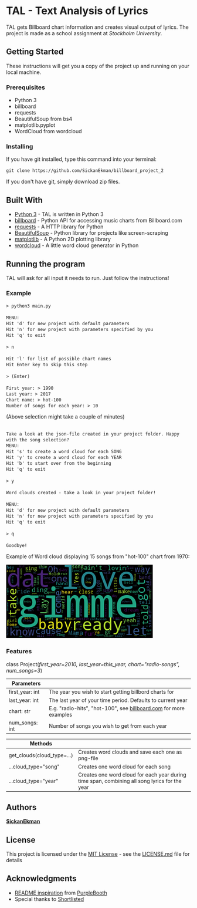 # TAL - Text Analysis of Lyrics

TAL gets Billboard chart information and creates visual output of lyrics. The project is made as a school assignment at *Stockholm University*.

## Getting Started

These instructions will get you a copy of the project up and running on your local machine.

### Prerequisites

* Python 3
* billboard
* requests
* BeautifulSoup from bs4
* matplotlib.pyplot
* WordCloud from wordcloud

### Installing

If you have git installed, type this command into your terminal:

```
git clone https://github.com/SickanEkman/billboard_project_2
```

If you don't have git, simply download zip files.

## Built With

* [Python 3](https://docs.python.org/3/) - TAL is written in Python 3
* [billboard](https://github.com/guoguo12/billboard-charts) - Python API for accessing music charts from Billboard.com
* [requests](http://docs.python-requests.org/en/latest/index.html) - A HTTP library for Python
* [BeautifulSoup](https://www.crummy.com/software/BeautifulSoup/) - Python library for projects like screen-scraping
* [matplotlib](https://matplotlib.org/) - A Python 2D plotting library
* [wordcloud](https://github.com/amueller/word_cloud) - A little word cloud generator in Python

## Running the program

TAL will ask for all input it needs to run. Just follow the instructions!

### Example

```
> python3 main.py

MENU:
Hit 'd' for new project with default parameters
Hit 'n' for new project with parameters specified by you
Hit 'q' to exit

> n

Hit 'l' for list of possible chart names
Hit Enter key to skip this step

> (Enter)

First year: > 1990
Last year: > 2017
Chart name: > hot-100
Number of songs for each year: > 10

```
(Above selection might take a couple of minutes)
```

Take a look at the json-file created in your project folder. Happy with the song selection?
MENU:
Hit 's' to create a word cloud for each SONG
Hit 'y' to create a word cloud for each YEAR
Hit 'b' to start over from the beginning
Hit 'q' to exit

> y

Word clouds created - take a look in your project folder!

MENU:
Hit 'd' for new project with default parameters
Hit 'n' for new project with parameters specified by you
Hit 'q' to exit

> q

Goodbye!

```

Example of Word cloud displaying 15 songs from "hot-100" chart from 1970:

![1970](example.png)

### Features

class Project(*first_year=2010, last_year=this_year, chart="radio-songs", num_songs=3*)

| Parameters    |                                           |
|---------------|-------------------------------------------|
|first_year: int|The year you wish to start getting billbord charts for|
|last_year: int |The last year of your time period. Defaults to current year|
|chart: str     |E.g. "radio-hits", "hot-100", see [billboard.com](http://www.billboard.com/charts) for more examples  |
|num_songs: int  |Number of songs you wish to get from each year|

| Methods       |                                           |
|---------------|-------------------------------------------|
|get_clouds(cloud_type=...)   |Creates word clouds and save each one as png-file|
|...cloud_type="song"|Creates one word cloud for each song|
|...cloud_type="year"|Creates one word cloud for each year during time span, combining all song lyrics for the year |

## Authors

[**SickanEkman**](https://github.com/SickanEkman)

## License

This project is licensed under the [MIT License](https://opensource.org/licenses/MIT) - see the [LICENSE.md](LICENSE.md) file for details

## Acknowledgments

* [README inspiration](https://gist.github.com/PurpleBooth/109311bb0361f32d87a2#file-readme-template-md) from [PurpleBooth](https://github.com/PurpleBooth)
* Special thanks to [Shortlisted](https://github.com/shortlisted)
